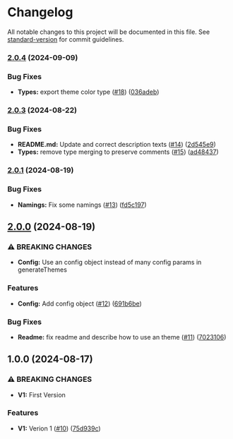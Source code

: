 # Changelog

All notable changes to this project will be documented in this file. See [standard-version](https://github.com/conventional-changelog/standard-version) for commit guidelines.

### [2.0.4](https://github.com/nfqde/nfq-colors/compare/v2.0.3...v2.0.4) (2024-09-09)


### Bug Fixes

* **Types:** export theme color type ([#18](https://github.com/nfqde/nfq-colors/issues/18)) ([036adeb](https://github.com/nfqde/nfq-colors/commit/036adebce52b5a1fc9adba96f5f3941731f2dd2e))

### [2.0.3](https://github.com/nfqde/nfq-colors/compare/v2.0.1...v2.0.3) (2024-08-22)


### Bug Fixes

* **README.md:** Update and correct description texts ([#14](https://github.com/nfqde/nfq-colors/issues/14)) ([2d545e9](https://github.com/nfqde/nfq-colors/commit/2d545e97a73aec1a4cd9ffc58125854418c98168))
* **Types:** remove type merging to preserve comments ([#15](https://github.com/nfqde/nfq-colors/issues/15)) ([ad48437](https://github.com/nfqde/nfq-colors/commit/ad48437c94a771b20c93dcf81445d356b8b16944))

### [2.0.1](https://github.com/nfqde/nfq-colors/compare/v2.0.0...v2.0.1) (2024-08-19)


### Bug Fixes

* **Namings:** Fix some namings ([#13](https://github.com/nfqde/nfq-colors/issues/13)) ([fd5c197](https://github.com/nfqde/nfq-colors/commit/fd5c197c73ec591e75079fe1cd4f052293f81395))

## [2.0.0](https://github.com/nfqde/nfq-colors/compare/v1.0.0...v2.0.0) (2024-08-19)


### ⚠ BREAKING CHANGES

* **Config:** Use an config object instead of many config params in generateThemes

### Features

* **Config:** Add config object ([#12](https://github.com/nfqde/nfq-colors/issues/12)) ([691b6be](https://github.com/nfqde/nfq-colors/commit/691b6be194b391f798c4121dedcf12bc2c02d8df))


### Bug Fixes

* **Readme:** fix readme and describe how to use an theme ([#11](https://github.com/nfqde/nfq-colors/issues/11)) ([7023106](https://github.com/nfqde/nfq-colors/commit/7023106a5d8c0ce2108bff9599ca88260a6a13f9))

## 1.0.0 (2024-08-17)


### ⚠ BREAKING CHANGES

* **V1:** First Version

### Features

* **V1:** Verion 1 ([#10](https://github.com/nfqde/nfq-colors/issues/10)) ([75d939c](https://github.com/nfqde/nfq-colors/commit/75d939cc49921d94af03a08151179e5e8b9b7c52))
